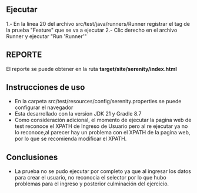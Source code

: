 ## Ejecutar ##
1.- En la línea 20 del archivo src/test/java/runners/Runner registrar el tag de la prueba "Feature" que se va a ejecutar
2.- Clic derecho en el archivo Runner y ejecutar "Run 'Runner'"

## REPORTE ##
El reporte se puede obtener en la ruta **target/site/serenity/index.html**

## Instrucciones de uso ##
* En la carpeta src/test/resources/config/serenity.properties se puede configurar el navegador
* Esta desarrollado con la version JDK 21 y Gradle 8.7
* Como consideración adicional, el momento de ejecutar la pagina web de test reconoce el XPATH de Ingreso de Usuario pero al re ejecutar ya no lo reconoce,al parecer hay un problema con el XPATH de la pagina web, por lo que se recomienda modificar el XPATH.

## Conclusiones ##
* La prueba no se pudo ejecutar por completo ya que al ingresar los datos para crear el usuario, no reconocia el selector por lo que hubo problemas para el ingreso y posterior culminación del ejercicio.